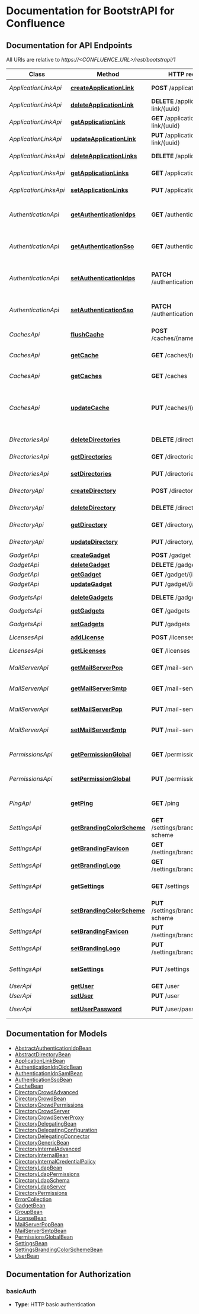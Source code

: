 # Documentation for BootstrAPI for Confluence

<a name="documentation-for-api-endpoints"></a>
## Documentation for API Endpoints

All URIs are relative to *https://<CONFLUENCE_URL>/rest/bootstrapi/1*

| Class | Method | HTTP request | Description |
|------------ | ------------- | ------------- | -------------|
| *ApplicationLinkApi* | [**createApplicationLink**](Apis/ApplicationLinkApi.md#createapplicationlink) | **POST** /application-link | Create an application link |
*ApplicationLinkApi* | [**deleteApplicationLink**](Apis/ApplicationLinkApi.md#deleteapplicationlink) | **DELETE** /application-link/{uuid} | Delete an application link |
*ApplicationLinkApi* | [**getApplicationLink**](Apis/ApplicationLinkApi.md#getapplicationlink) | **GET** /application-link/{uuid} | Get an application link |
*ApplicationLinkApi* | [**updateApplicationLink**](Apis/ApplicationLinkApi.md#updateapplicationlink) | **PUT** /application-link/{uuid} | Update an application link |
| *ApplicationLinksApi* | [**deleteApplicationLinks**](Apis/ApplicationLinksApi.md#deleteapplicationlinks) | **DELETE** /application-links | Delete all application links |
*ApplicationLinksApi* | [**getApplicationLinks**](Apis/ApplicationLinksApi.md#getapplicationlinks) | **GET** /application-links | Get all application links |
*ApplicationLinksApi* | [**setApplicationLinks**](Apis/ApplicationLinksApi.md#setapplicationlinks) | **PUT** /application-links | Set a list of application links |
| *AuthenticationApi* | [**getAuthenticationIdps**](Apis/AuthenticationApi.md#getauthenticationidps) | **GET** /authentication/idps | Get all authentication identity providers |
*AuthenticationApi* | [**getAuthenticationSso**](Apis/AuthenticationApi.md#getauthenticationsso) | **GET** /authentication/sso | Get authentication SSO configuration |
*AuthenticationApi* | [**setAuthenticationIdps**](Apis/AuthenticationApi.md#setauthenticationidps) | **PATCH** /authentication/idps | Set all authentication identity providers |
*AuthenticationApi* | [**setAuthenticationSso**](Apis/AuthenticationApi.md#setauthenticationsso) | **PATCH** /authentication/sso | Set authentication SSO configuration |
| *CachesApi* | [**flushCache**](Apis/CachesApi.md#flushcache) | **POST** /caches/{name}/flush | Flushes a cache |
*CachesApi* | [**getCache**](Apis/CachesApi.md#getcache) | **GET** /caches/{name} | Read cache information for a specified cache |
*CachesApi* | [**getCaches**](Apis/CachesApi.md#getcaches) | **GET** /caches | Read all cache information |
*CachesApi* | [**updateCache**](Apis/CachesApi.md#updatecache) | **PUT** /caches/{name} | Update an existing cache-size. Only Setting maxObjectCount is supported. |
| *DirectoriesApi* | [**deleteDirectories**](Apis/DirectoriesApi.md#deletedirectories) | **DELETE** /directories | Delete all user directories |
*DirectoriesApi* | [**getDirectories**](Apis/DirectoriesApi.md#getdirectories) | **GET** /directories | Get all user directories |
*DirectoriesApi* | [**setDirectories**](Apis/DirectoriesApi.md#setdirectories) | **PUT** /directories | Set a list of user directories |
| *DirectoryApi* | [**createDirectory**](Apis/DirectoryApi.md#createdirectory) | **POST** /directory | Create a user directory |
*DirectoryApi* | [**deleteDirectory**](Apis/DirectoryApi.md#deletedirectory) | **DELETE** /directory/{id} | Delete a user directory |
*DirectoryApi* | [**getDirectory**](Apis/DirectoryApi.md#getdirectory) | **GET** /directory/{id} | Get a user directory |
*DirectoryApi* | [**updateDirectory**](Apis/DirectoryApi.md#updatedirectory) | **PUT** /directory/{id} | Update a user directory |
| *GadgetApi* | [**createGadget**](Apis/GadgetApi.md#creategadget) | **POST** /gadget | Add a gadget |
*GadgetApi* | [**deleteGadget**](Apis/GadgetApi.md#deletegadget) | **DELETE** /gadget/{id} | Delete a gadget |
*GadgetApi* | [**getGadget**](Apis/GadgetApi.md#getgadget) | **GET** /gadget/{id} | Get a gadget |
*GadgetApi* | [**updateGadget**](Apis/GadgetApi.md#updategadget) | **PUT** /gadget/{id} | Update a gadget |
| *GadgetsApi* | [**deleteGadgets**](Apis/GadgetsApi.md#deletegadgets) | **DELETE** /gadgets | Delete all gadgets |
*GadgetsApi* | [**getGadgets**](Apis/GadgetsApi.md#getgadgets) | **GET** /gadgets | Get all gadgets |
*GadgetsApi* | [**setGadgets**](Apis/GadgetsApi.md#setgadgets) | **PUT** /gadgets | Set a list of gadgets |
| *LicensesApi* | [**addLicense**](Apis/LicensesApi.md#addlicense) | **POST** /licenses | Add a license |
*LicensesApi* | [**getLicenses**](Apis/LicensesApi.md#getlicenses) | **GET** /licenses | Get all licenses information |
| *MailServerApi* | [**getMailServerPop**](Apis/MailServerApi.md#getmailserverpop) | **GET** /mail-server/pop | Get the default POP mail server |
*MailServerApi* | [**getMailServerSmtp**](Apis/MailServerApi.md#getmailserversmtp) | **GET** /mail-server/smtp | Get the default SMTP mail server |
*MailServerApi* | [**setMailServerPop**](Apis/MailServerApi.md#setmailserverpop) | **PUT** /mail-server/pop | Set the default POP mail server |
*MailServerApi* | [**setMailServerSmtp**](Apis/MailServerApi.md#setmailserversmtp) | **PUT** /mail-server/smtp | Set the default SMTP mail server |
| *PermissionsApi* | [**getPermissionGlobal**](Apis/PermissionsApi.md#getpermissionglobal) | **GET** /permissions/global | Get global permissions configuration |
*PermissionsApi* | [**setPermissionGlobal**](Apis/PermissionsApi.md#setpermissionglobal) | **PUT** /permissions/global | Set global permissions configuration |
| *PingApi* | [**getPing**](Apis/PingApi.md#getping) | **GET** /ping | Ping method for probing the REST API. |
| *SettingsApi* | [**getBrandingColorScheme**](Apis/SettingsApi.md#getbrandingcolorscheme) | **GET** /settings/branding/color-scheme | Get the color scheme |
*SettingsApi* | [**getBrandingFavicon**](Apis/SettingsApi.md#getbrandingfavicon) | **GET** /settings/branding/favicon | Get the favicon |
*SettingsApi* | [**getBrandingLogo**](Apis/SettingsApi.md#getbrandinglogo) | **GET** /settings/branding/logo | Get the logo |
*SettingsApi* | [**getSettings**](Apis/SettingsApi.md#getsettings) | **GET** /settings | Get the application settings |
*SettingsApi* | [**setBrandingColorScheme**](Apis/SettingsApi.md#setbrandingcolorscheme) | **PUT** /settings/branding/color-scheme | Set the color scheme |
*SettingsApi* | [**setBrandingFavicon**](Apis/SettingsApi.md#setbrandingfavicon) | **PUT** /settings/branding/favicon | Set the favicon |
*SettingsApi* | [**setBrandingLogo**](Apis/SettingsApi.md#setbrandinglogo) | **PUT** /settings/branding/logo | Set the logo |
*SettingsApi* | [**setSettings**](Apis/SettingsApi.md#setsettings) | **PUT** /settings | Set the application settings |
| *UserApi* | [**getUser**](Apis/UserApi.md#getuser) | **GET** /user | Get a user |
*UserApi* | [**setUser**](Apis/UserApi.md#setuser) | **PUT** /user | Update an user |
*UserApi* | [**setUserPassword**](Apis/UserApi.md#setuserpassword) | **PUT** /user/password | Update a user password |


<a name="documentation-for-models"></a>
## Documentation for Models

 - [AbstractAuthenticationIdpBean](./Models/AbstractAuthenticationIdpBean.md)
 - [AbstractDirectoryBean](./Models/AbstractDirectoryBean.md)
 - [ApplicationLinkBean](./Models/ApplicationLinkBean.md)
 - [AuthenticationIdpOidcBean](./Models/AuthenticationIdpOidcBean.md)
 - [AuthenticationIdpSamlBean](./Models/AuthenticationIdpSamlBean.md)
 - [AuthenticationSsoBean](./Models/AuthenticationSsoBean.md)
 - [CacheBean](./Models/CacheBean.md)
 - [DirectoryCrowdAdvanced](./Models/DirectoryCrowdAdvanced.md)
 - [DirectoryCrowdBean](./Models/DirectoryCrowdBean.md)
 - [DirectoryCrowdPermissions](./Models/DirectoryCrowdPermissions.md)
 - [DirectoryCrowdServer](./Models/DirectoryCrowdServer.md)
 - [DirectoryCrowdServerProxy](./Models/DirectoryCrowdServerProxy.md)
 - [DirectoryDelegatingBean](./Models/DirectoryDelegatingBean.md)
 - [DirectoryDelegatingConfiguration](./Models/DirectoryDelegatingConfiguration.md)
 - [DirectoryDelegatingConnector](./Models/DirectoryDelegatingConnector.md)
 - [DirectoryGenericBean](./Models/DirectoryGenericBean.md)
 - [DirectoryInternalAdvanced](./Models/DirectoryInternalAdvanced.md)
 - [DirectoryInternalBean](./Models/DirectoryInternalBean.md)
 - [DirectoryInternalCredentialPolicy](./Models/DirectoryInternalCredentialPolicy.md)
 - [DirectoryLdapBean](./Models/DirectoryLdapBean.md)
 - [DirectoryLdapPermissions](./Models/DirectoryLdapPermissions.md)
 - [DirectoryLdapSchema](./Models/DirectoryLdapSchema.md)
 - [DirectoryLdapServer](./Models/DirectoryLdapServer.md)
 - [DirectoryPermissions](./Models/DirectoryPermissions.md)
 - [ErrorCollection](./Models/ErrorCollection.md)
 - [GadgetBean](./Models/GadgetBean.md)
 - [GroupBean](./Models/GroupBean.md)
 - [LicenseBean](./Models/LicenseBean.md)
 - [MailServerPopBean](./Models/MailServerPopBean.md)
 - [MailServerSmtpBean](./Models/MailServerSmtpBean.md)
 - [PermissionsGlobalBean](./Models/PermissionsGlobalBean.md)
 - [SettingsBean](./Models/SettingsBean.md)
 - [SettingsBrandingColorSchemeBean](./Models/SettingsBrandingColorSchemeBean.md)
 - [UserBean](./Models/UserBean.md)


<a name="documentation-for-authorization"></a>
## Documentation for Authorization

<a name="basicAuth"></a>
### basicAuth

- **Type**: HTTP basic authentication

